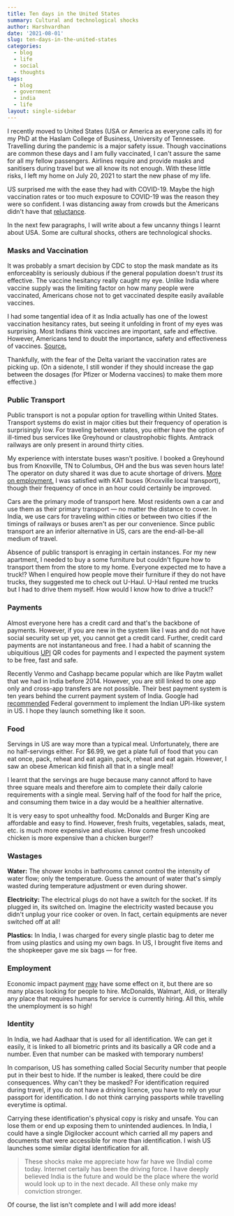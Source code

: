 ```yaml
---
title: Ten days in the United States
summary: Cultural and technological shocks
author: Harshvardhan
date: '2021-08-01'
slug: ten-days-in-the-united-states
categories:
  - blog
  - life
  - social
  - thoughts
tags:
  - blog
  - government
  - india
  - life
layout: single-sidebar
---
```


I recently moved to United States (USA or America as everyone calls it) for my PhD at the Haslam College of Business, University of Tennessee. Travelling during the pandemic is a major safety issue. Though vaccinations are common these days and I am fully vaccinated, I can't assure the same for all my fellow passengers. Airlines require and provide masks and sanitisers during travel but we all know its not enough. With these little risks, I left my home on July 20, 2021 to start the new phase of my life.

US surprised me with the ease they had with COVID-19. Maybe the high vaccination rates or too much exposure to COVID-19 was the reason they were so confident. I was distancing away from crowds but the Americans didn't have that [reluctance](#masks-and-vaccination).

In the next few paragraphs, I will write about a few uncanny things I learnt about USA. Some are cultural shocks, others are technological shocks.

### Masks and Vaccination

It was probably a smart decision by CDC to stop the mask mandate as its enforceablity is seriously dubious if the general population doesn't *trust* its effective. The vaccine hesitancy really caught my eye. Unlike India where vaccine supply was the limiting factor on how many people were vaccinated, Americans chose not to get vaccinated despite easily available vaccines.

I had some tangential idea of it as India actually has one of the lowest vaccination hesitancy rates, but seeing it unfolding in front of my eyes was surprising. Most Indians think vaccines are important, safe and effective. However, Americans tend to doubt the importance, safety and effectiveness of vaccines. [Source.](https://ourworldindata.org/vaccination#how-many-people-support-vaccination-across-the-world)

Thankfully, with the fear of the Delta variant the vaccination rates are picking up. (On a sidenote, I still wonder if they should increase the gap between the dosages (for Pfizer or Moderna vaccines) to make them more effective.)

### Public Transport

Public transport is not a popular option for travelling within United States. Transport systems do exist in major cities but their frequency of operation is surprisingly low. For traveling between states, you either have the option of ill-timed bus services like Greyhound or claustrophobic flights. Amtrack railways are only present in around thirty cities.

My experience with interstate buses wasn't positive. I booked a Greyhound bus from Knoxville, TN to Columbus, OH and the bus was seven hours late! The operator on duty shared it was due to acute shortage of drivers. [More on employment.](#employment) I was satisfied with KAT buses (Knoxville local transport), though their frequency of once in an hour could certainly be improved.

Cars are the primary mode of transport here. Most residents own a car and use them as their primary transport — no matter the distance to cover. In India, we use cars for traveling within cities or between two cities if the timings of railways or buses aren't as per our convenience. Since public transport are an inferior alternative in US, cars are the end-all-be-all medium of travel.

Absence of public transport is enraging in certain instances. For my new apartment, I needed to buy a some furniture but couldn't figure how to transport them from the store to my home. Everyone expected me to have a truck!? When I enquired how people move their furniture if they do not have trucks, they suggested me to check out U-Haul. U-Haul rented me trucks but I had to drive them myself. How would I know how to drive a truck!?

### Payments

Almost everyone here has a credit card and that's the backbone of payments. However, if you are new in the system like I was and do not have social security set up yet, you cannot get a credit card. Further, credit card payments are not instantaneous and free. I had a habit of scanning the ubiquitious [UPI](https://en.wikipedia.org/wiki/Unified_Payments_Interface) QR codes for payments and I expected the payment system to be free, fast and safe.

Recently Venmo and Cashapp became popular which are like Paytm wallet that we had in India before 2014. However, you are still linked to one app only and cross-app transfers are not possible. Their best payment system is ten years behind the current payment system of India. Google had [recommended](https://www.firstpost.com/tech/news-analysis/google-writes-letter-to-us-federal-reserve-to-adopt-upi-like-payments-mechanism-draws-cheers-among-indian-entrepreneurs-7782441.html) Federal government to implement the Indian UPI-like system in US. I hope they launch something like it soon.

### Food

Servings in US are way more than a typical meal. Unfortunately, there are no half-servings either. For $6.99, we get a plate full of food that you can eat once, pack, reheat and eat again, pack, reheat and eat again. However, I saw an obese American kid finish all that in a single meal!

I learnt that the servings are huge because many cannot afford to have three square meals and therefore aim to complete their daily calorie requirements with a single meal. Serving half of the food for half the price, and consuming them twice in a day would be a healthier alternative.

It is very easy to spot unhealthy food. McDonalds and Burger King are affordable and easy to find. However, fresh fruits, vegetables, salads, meat, etc. is much more expensive and elusive. How come fresh uncooked chicken is more expensive than a chicken burger!?

### Wastages

**Water:** The shower knobs in bathrooms cannot control the intensity of water flow; only the temperature. Guess the amount of water that's simply wasted during temperature adjustment or even during shower. 

**Electricity:** The electrical plugs do not have a switch for the socket. If its plugged in, its switched on. Imagine the electricity wasted because you didn't unplug your rice cooker or oven. In fact, certain equipments are never switched off at all!

**Plastics:** In India, I was charged for every single plastic bag to deter me from using plastics and using my own bags. In US, I brought five items and the shopkeeper gave me six bags — for free.

### Employment

Economic impact payment [may](https://www.barrons.com/articles/us-unemployment-labor-shortage-fed-51627664723) have some effect on it, but there are so many places looking for people to hire. McDonalds, Walmart, Aldi, or literally any place that requires humans for service is currently hiring. All this, while the unemployment is so high!

### Identity

In India, we had Aadhaar that is used for all identification. We can get it easily, it is linked to all biometric prints and its basically a QR code and a number. Even that number can be masked with temporary numbers! 

In comparison, US has something called Social Security number that people put in their best to hide. If the number is leaked, there could be dire consequences. Why can't they be masked? For identification required during travel, if you do not have a driving licence, you have to rely on your passport for identification. I do not think carrying passports while travelling everytime is optimal.

Carrying these identification's physical copy is risky and unsafe. You can lose them or end up exposing them to unintended audiences. In India, I could have a single Digilocker account which carried all my papers and documents that were accessible for more than identification. I wish US launches some similar digital identification for all.

> These shocks make me appreciate how far have we (India) come today. Internet certaily has been the driving force. I have deeply believed India is the future and would be the place where the world would look up to in the next decade. All these only make my conviction stronger.

Of course, the list isn't complete and I will add more ideas!









